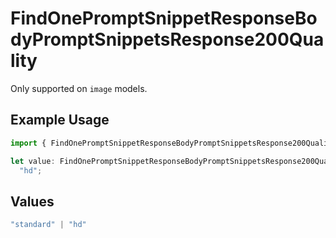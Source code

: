 # FindOnePromptSnippetResponseBodyPromptSnippetsResponse200Quality

Only supported on `image` models.

## Example Usage

```typescript
import { FindOnePromptSnippetResponseBodyPromptSnippetsResponse200Quality } from "orq-poc-typescript-multi-env-version/models/operations";

let value: FindOnePromptSnippetResponseBodyPromptSnippetsResponse200Quality =
  "hd";
```

## Values

```typescript
"standard" | "hd"
```